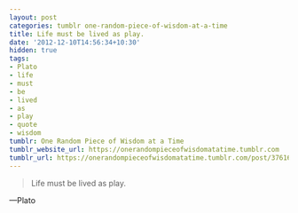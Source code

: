 ```yaml
---
layout: post
categories: tumblr one-random-piece-of-wisdom-at-a-time
title: Life must be lived as play.
date: '2012-12-10T14:56:34+10:30'
hidden: true
tags:
- Plato
- life
- must
- be
- lived
- as
- play
- quote
- wisdom
tumblr: One Random Piece of Wisdom at a Time
tumblr_website_url: https://onerandompieceofwisdomatatime.tumblr.com
tumblr_url: https://onerandompieceofwisdomatatime.tumblr.com/post/37616312386/life-must-be-lived-as-play
---
```

> Life must be lived as play.

—Plato
